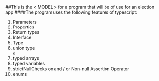 ##This is the < MODEL > for a program that will be of use for an election app 
####The program uses the following features of typescript:
1.	Parameters </br>
2.	Properties </br>
3.	Return types </br>
4.	Interface </br>
5.	Type </br>
6.	union type</br>s 
7.	typed arrays </br>
8.	typed variables </br>
9.	strictNullChecks on and / or Non-null Assertion Operator</br> 
10.	enums </br>

